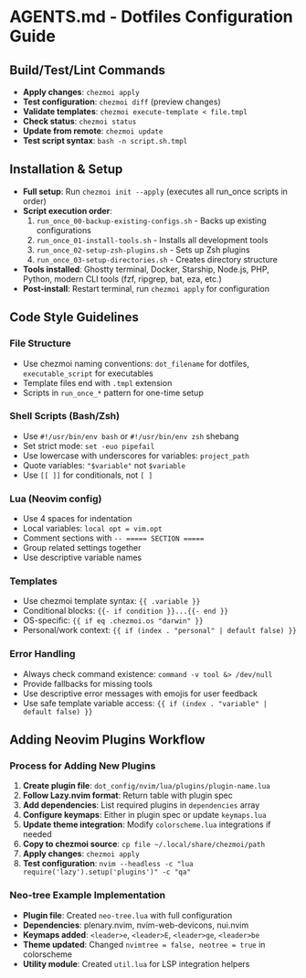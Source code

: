 # AGENTS.md - Dotfiles Configuration Guide

## Build/Test/Lint Commands
- **Apply changes**: `chezmoi apply`
- **Test configuration**: `chezmoi diff` (preview changes)
- **Validate templates**: `chezmoi execute-template < file.tmpl`
- **Check status**: `chezmoi status`
- **Update from remote**: `chezmoi update`
- **Test script syntax**: `bash -n script.sh.tmpl`

## Installation & Setup
- **Full setup**: Run `chezmoi init --apply` (executes all run_once scripts in order)
- **Script execution order**:
  1. `run_once_00-backup-existing-configs.sh` - Backs up existing configurations
  2. `run_once_01-install-tools.sh` - Installs all development tools
  3. `run_once_02-setup-zsh-plugins.sh` - Sets up Zsh plugins
  4. `run_once_03-setup-directories.sh` - Creates directory structure
- **Tools installed**: Ghostty terminal, Docker, Starship, Node.js, PHP, Python, modern CLI tools (fzf, ripgrep, bat, eza, etc.)
- **Post-install**: Restart terminal, run `chezmoi apply` for configuration

## Code Style Guidelines

### File Structure
- Use chezmoi naming conventions: `dot_filename` for dotfiles, `executable_script` for executables
- Template files end with `.tmpl` extension
- Scripts in `run_once_*` pattern for one-time setup

### Shell Scripts (Bash/Zsh)
- Use `#!/usr/bin/env bash` or `#!/usr/bin/env zsh` shebang
- Set strict mode: `set -euo pipefail`
- Use lowercase with underscores for variables: `project_path`
- Quote variables: `"$variable"` not `$variable`
- Use `[[ ]]` for conditionals, not `[ ]`

### Lua (Neovim config)
- Use 4 spaces for indentation
- Local variables: `local opt = vim.opt`
- Comment sections with `-- ===== SECTION =====`
- Group related settings together
- Use descriptive variable names

### Templates
- Use chezmoi template syntax: `{{ .variable }}`
- Conditional blocks: `{{- if condition }}...{{- end }}`
- OS-specific: `{{ if eq .chezmoi.os "darwin" }}`
- Personal/work context: `{{ if (index . "personal" | default false) }}`

### Error Handling
- Always check command existence: `command -v tool &> /dev/null`
- Provide fallbacks for missing tools
- Use descriptive error messages with emojis for user feedback
- Use safe template variable access: `{{ if (index . "variable" | default false) }}`

## Adding Neovim Plugins Workflow

### Process for Adding New Plugins
1. **Create plugin file**: `dot_config/nvim/lua/plugins/plugin-name.lua`
2. **Follow Lazy.nvim format**: Return table with plugin spec
3. **Add dependencies**: List required plugins in `dependencies` array
4. **Configure keymaps**: Either in plugin spec or update `keymaps.lua`
5. **Update theme integration**: Modify `colorscheme.lua` integrations if needed
6. **Copy to chezmoi source**: `cp file ~/.local/share/chezmoi/path`
7. **Apply changes**: `chezmoi apply`
8. **Test configuration**: `nvim --headless -c "lua require('lazy').setup('plugins')" -c "qa"`

### Neo-tree Example Implementation
- **Plugin file**: Created `neo-tree.lua` with full configuration
- **Dependencies**: plenary.nvim, nvim-web-devicons, nui.nvim
- **Keymaps added**: `<leader>e`, `<leader>E`, `<leader>ge`, `<leader>be`
- **Theme updated**: Changed `nvimtree = false, neotree = true` in colorscheme
- **Utility module**: Created `util.lua` for LSP integration helpers